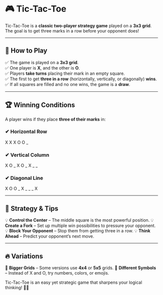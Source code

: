 # 🎮 Tic-Tac-Toe  

Tic-Tac-Toe is a **classic two-player strategy game** played on a **3x3 grid**. The goal is to get three marks in a row before your opponent does!  

---

## 📌 How to Play  
✅ The game is played on a **3x3 grid**.  
✅ One player is **X**, and the other is **O**.  
✅ Players **take turns** placing their mark in an empty square.  
✅ The first to get **three in a row** (horizontally, vertically, or diagonally) **wins**.  
✅ If all squares are filled and no one wins, the game is a **draw**.  

---

## 🏆 Winning Conditions  
A player wins if they place **three of their marks** in:  

### ✔ Horizontal Row  

X X X
O O _

### ✔ Vertical Column  
X O _
X O _
X _ _

### ✔ Diagonal Line
X O O
_ X _
_ _ X


---

## 🎯 Strategy & Tips
💡 **Control the Center** – The middle square is the most powerful position.
💡 **Create a Fork** – Set up multiple win possibilities to pressure your opponent.
💡 **Block Your Opponent** – Stop them from getting three in a row.
💡 **Think Ahead** – Predict your opponent’s next move.

---

## 🔥 Variations
🔹 **Bigger Grids** – Some versions use **4x4** or **5x5** grids.
🔹 **Different Symbols** – Instead of X and O, try numbers, colors, or emojis.

Tic-Tac-Toe is an easy yet strategic game that sharpens your logical thinking! 🧠🚀

